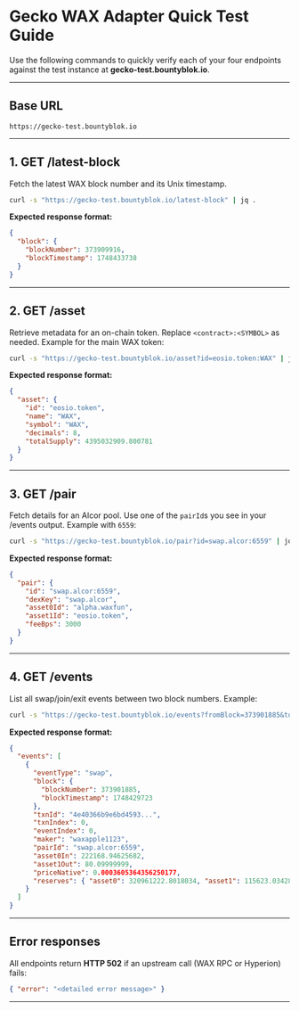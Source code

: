 # Gecko WAX Adapter Quick Test Guide

Use the following commands to quickly verify each of your four endpoints against the test instance at **gecko-test.bountyblok.io**.

---

## Base URL

```
https://gecko-test.bountyblok.io
```

---

## 1. GET /latest-block

Fetch the latest WAX block number and its Unix timestamp.

```bash
curl -s "https://gecko-test.bountyblok.io/latest-block" | jq .
```

**Expected response format:**

```json
{
  "block": {
    "blockNumber": 373909916,
    "blockTimestamp": 1748433738
  }
}
```

---

## 2. GET /asset

Retrieve metadata for an on-chain token. Replace `<contract>:<SYMBOL>` as needed. Example for the main WAX token:

```bash
curl -s "https://gecko-test.bountyblok.io/asset?id=eosio.token:WAX" | jq .
```

**Expected response format:**

```json
{
  "asset": {
    "id": "eosio.token",
    "name": "WAX",
    "symbol": "WAX",
    "decimals": 8,
    "totalSupply": 4395032909.800781
  }
}
```

---

## 3. GET /pair

Fetch details for an Alcor pool. Use one of the `pairId`s you see in your /events output. Example with `6559`:

```bash
curl -s "https://gecko-test.bountyblok.io/pair?id=swap.alcor:6559" | jq .
```

**Expected response format:**

```json
{
  "pair": {
    "id": "swap.alcor:6559",
    "dexKey": "swap.alcor",
    "asset0Id": "alpha.waxfun",
    "asset1Id": "eosio.token",
    "feeBps": 3000
  }
}
```

---

## 4. GET /events

List all swap/join/exit events between two block numbers. Example:

```bash
curl -s "https://gecko-test.bountyblok.io/events?fromBlock=373901885&toBlock=373901885" | jq .
```

**Expected response format:**

```json
{
  "events": [
    {
      "eventType": "swap",
      "block": {
        "blockNumber": 373901885,
        "blockTimestamp": 1748429723
      },
      "txnId": "4e40366b9e6bd4593...",
      "txnIndex": 0,
      "eventIndex": 0,
      "maker": "waxapple1123",
      "pairId": "swap.alcor:6559",
      "asset0In": 222168.94625682,
      "asset1Out": 80.09999999,
      "priceNative": 0.0003605364356250177,
      "reserves": { "asset0": 320961222.8018034, "asset1": 115623.03428906 }
    }
  ]
}
```

---

## Error responses

All endpoints return **HTTP 502** if an upstream call (WAX RPC or Hyperion) fails:

```json
{ "error": "<detailed error message>" }
```

---

